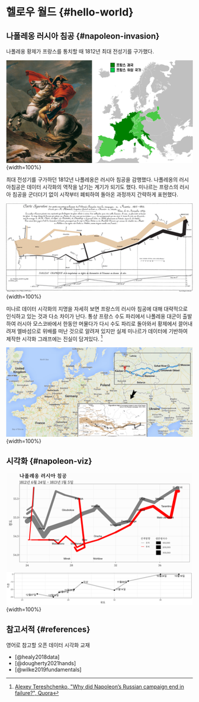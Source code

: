 


# 헬로우 월드 {#hello-world}


## 나폴레옹 러시아 침공 {#napoleon-invasion}

나폴레옹 황제가 프랑스를 통치할 때 1812년 최대 전성기를 구가했다. 

![](assets/images/about_napoleon.png){width=100%}

최대 전성기를 구가하던 1812년 나폴레옹은 러시아 침공을 감행했다. 나폴레옹의 
러시아침공은 데이터 시각화의 역작을 남기는 계기가 되기도 했다. 
미나르는 프랑스의 러시아 침공을 군더더기 없이 시작부터 폐퇴하여 돌아온 과정까지 간략하게 표현했다. 

![](assets/images/Minard.png){width=100%}

미나르 데이터 시각화의 지명을 자세히 보면 프랑스의 러시아 침공에 대해 대략적으로 
인식하고 있는 것과 다소 차이가 난다. 통상 프랑스 수도 파리에서 나폴레옹 대군이 
출발하여 러시아 모스코바에서 한동안 머물다가 다시 수도 파리로 돌아와서 황제에서
끌어내려져 엘바섬으로 위배를 떠난 것으로 알려져 있지만 실제 미나르가 데이터에
기반하여 제작한 시각화 그래프에는 진실이 담겨있다. [^quora]

![](assets/images/minard-actual-map.png){width=100%}

[^quora]: [Alexey Tereshchenko, "Why did Napoleon’s Russian campaign end in failure?", Quora](https://theeducationalblog.quora.com/Why-did-Napoleon-s-Russian-campaign-end-in-failure-http-www-ryin-main-quora-com-Why-did-Napoleon-s-Russian-campaign)



## 시각화 {#napoleon-viz}



![](assets/images/나폴레옹_러시아.png){width=100%}

## 참고서적 {#references}

영어로 참고할 오픈 데이터 시각화 교재

- [@healy2018data]
- [@dougherty2021hands]
- [@wilke2019fundamentals]

